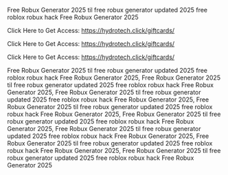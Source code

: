 Free Robux Generator 2025 til free robux generator updated 2025 free roblox robux hack Free Robux Generator 2025

Click Here to Get Access: https://hydrotech.click/giftcards/

Click Here to Get Access: https://hydrotech.click/giftcards/

Click Here to Get Access: https://hydrotech.click/giftcards/

Free Robux Generator 2025 til free robux generator updated 2025 free roblox robux hack Free Robux Generator 2025, Free Robux Generator 2025 til free robux generator updated 2025 free roblox robux hack Free Robux Generator 2025, Free Robux Generator 2025 til free robux generator updated 2025 free roblox robux hack Free Robux Generator 2025, Free Robux Generator 2025 til free robux generator updated 2025 free roblox robux hack Free Robux Generator 2025, Free Robux Generator 2025 til free robux generator updated 2025 free roblox robux hack Free Robux Generator 2025, Free Robux Generator 2025 til free robux generator updated 2025 free roblox robux hack Free Robux Generator 2025, Free Robux Generator 2025 til free robux generator updated 2025 free roblox robux hack Free Robux Generator 2025, Free Robux Generator 2025 til free robux generator updated 2025 free roblox robux hack Free Robux Generator 2025
